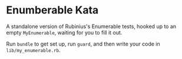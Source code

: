 # Enumberable Kata

A standalone version of Rubinius's Enumerable tests, hooked up to an empty `MyEnumerable`, waiting for you to fill it out.

Run `bundle` to get set up, run `guard`, and then write your code in `lib/my_enumerable.rb`.
